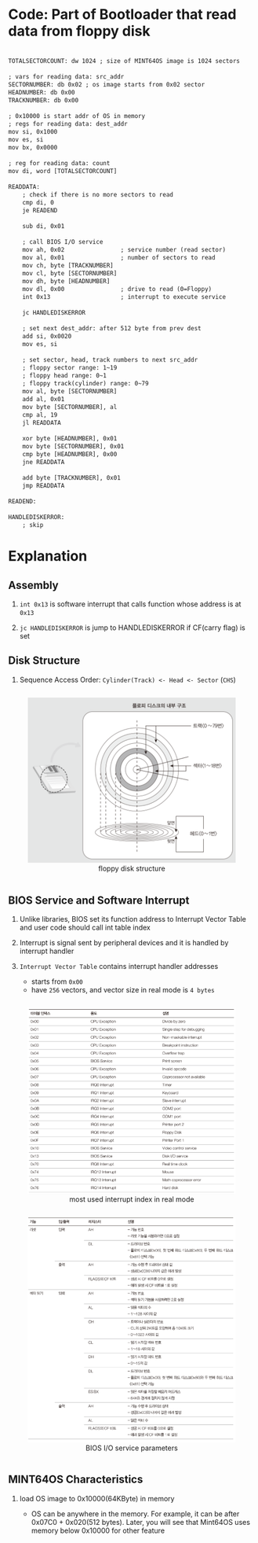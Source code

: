 # Code: Part of Bootloader that read data from floppy disk

```assembly

TOTALSECTORCOUNT: dw 1024 ; size of MINT64OS image is 1024 sectors

; vars for reading data: src_addr
SECTORNUMBER: db 0x02 ; os image starts from 0x02 sector
HEADNUMBER: db 0x00
TRACKNUMBER: db 0x00

; 0x10000 is start addr of OS in memory
; regs for reading data: dest_addr
mov si, 0x1000
mov es, si
mov bx, 0x0000

; reg for reading data: count
mov di, word [TOTALSECTORCOUNT]

READDATA:
    ; check if there is no more sectors to read
    cmp di, 0
    je READEND

    sub di, 0x01

    ; call BIOS I/O service
    mov ah, 0x02                ; service number (read sector)
    mov al, 0x01                ; number of sectors to read
    mov ch, byte [TRACKNUMBER]
    mov cl, byte [SECTORNUMBER]
    mov dh, byte [HEADNUMBER]
    mov dl, 0x00                ; drive to read (0=Floppy)
    int 0x13                    ; interrupt to execute service

    jc HANDLEDISKERROR    

    ; set next dest_addr: after 512 byte from prev dest
    add si, 0x0020
    mov es, si

    ; set sector, head, track numbers to next src_addr
    ; floppy sector range: 1~19
    ; floppy head range: 0~1
    ; floppy track(cylinder) range: 0~79
    mov al, byte [SECTORNUMBER]
    add al, 0x01
    mov byte [SECTORNUMBER], al
    cmp al, 19
    jl READDATA

    xor byte [HEADNUMBER], 0x01
    mov byte [SECTORNUMBER], 0x01
    cmp byte [HEADNUMBER], 0x00
    jne READDATA

    add byte [TRACKNUMBER], 0x01
    jmp READDATA

READEND:

HANDLEDISKERROR:
    ; skip

```

# Explanation

## Assembly

1. `int 0x13` is software interrupt that calls function whose address is
at `0x13`

2. `jc HANDLEDISKERROR` is jump to HANDLEDISKERROR if CF(carry flag) is set

## Disk Structure

1. Sequence Access Order: `Cylinder(Track) <- Head <- Sector` (`CHS`)

<div>
  <figure style='display: inline-block;'>
    <img
      src='./assets/floppy-disk-structure.PNG'
      alt='floppy disk structure' />
    <figcaption style='text-align: center;'>floppy disk structure</figcaption>
  </figure>
</div>



## BIOS Service and Software Interrupt

1. Unlike libraries, BIOS set its function address to Interrupt Vector Table
and user code should call int table index
2. Interrupt is signal sent by peripheral devices and it is handled by
interrupt handler
3. `Interrupt Vector Table` contains interrupt handler addresses

    * starts from `0x00`
    * have `256` vectors, and vector size in real mode is `4 bytes`


<div>
  <figure style='display: inline-block;'>
    <img
      src='./assets/real-mode-interrupt-vector-table.PNG'
      alt='most used interrupt index in real mode' />
    <figcaption style='text-align: center;'>
      most used interrupt index in real mode
    </figcaption>
  </figure>
</div>

<div>
  <figure style='display: inline-block;'>
    <img
      src='./assets/BIOS-disk-service-parameters.PNG'
      alt='BIOS I/O service parameters' />
    <figcaption style='text-align: center;'>
      BIOS I/O service parameters
    </figcaption>
  </figure>
</div>

## MINT64OS Characteristics

1. load OS image to 0x10000(64KByte) in memory

    * OS can be anywhere in the memory. For example, it can be after
    0x07C0 + 0x020(512 bytes). Later, you will see that Mint64OS uses memory
    below 0x10000 for other feature